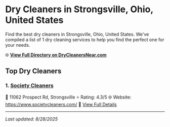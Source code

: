 # Dry Cleaners in Strongsville, Ohio, United States

Find the best dry cleaners in Strongsville, Ohio, United States. We've compiled a list of 1 dry cleaning services to help you find the perfect one for your needs.

🌐 **[View Full Directory on DryCleanersNear.com](https://drycleanersnear.com/city/US/Ohio/Strongsville)**

## Top Dry Cleaners

### 1. [Society Cleaners](https://drycleanersnear.com/dryCleaner/6875b6c09b5c02c2ea2781ac/society-cleaners)
📍 11062 Prospect Rd, Strongsville
⭐ Rating: 4.3/5
🌐 Website: https://www.societycleaners.com/
🔗 [View Full Details](https://drycleanersnear.com/dryCleaner/6875b6c09b5c02c2ea2781ac/society-cleaners)


---

*Last updated: 8/28/2025*
